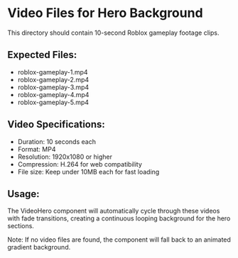 # Video Files for Hero Background

This directory should contain 10-second Roblox gameplay footage clips.

## Expected Files:

- roblox-gameplay-1.mp4
- roblox-gameplay-2.mp4
- roblox-gameplay-3.mp4
- roblox-gameplay-4.mp4
- roblox-gameplay-5.mp4

## Video Specifications:

- Duration: 10 seconds each
- Format: MP4
- Resolution: 1920x1080 or higher
- Compression: H.264 for web compatibility
- File size: Keep under 10MB each for fast loading

## Usage:

The VideoHero component will automatically cycle through these videos with fade
transitions, creating a continuous looping background for the hero sections.

Note: If no video files are found, the component will fall back to an animated
gradient background.
